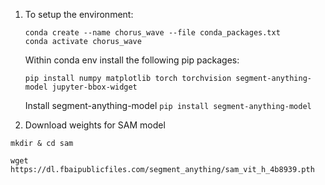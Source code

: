 1. To setup the environment:

    ``` 
    conda create --name chorus_wave --file conda_packages.txt
    conda activate chorus_wave
    ```
   Within conda env install the following pip packages:
    ```
   pip install numpy matplotlib torch torchvision segment-anything-model jupyter-bbox-widget
    
   ```
   Install segment-anything-model
    `pip install segment-anything-model`



2. Download weights for SAM model

`mkdir & cd sam` 

`wget https://dl.fbaipublicfiles.com/segment_anything/sam_vit_h_4b8939.pth`
